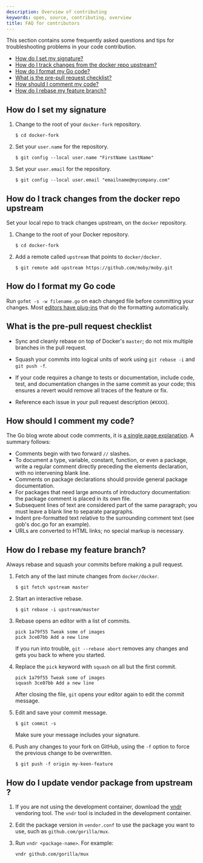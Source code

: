 ```yaml
---
description: Overview of contributing
keywords: open, source, contributing, overview
title: FAQ for contributors
---
```


This section contains some frequently asked questions and tips for
troubleshooting problems in your code contribution.

- [How do I set my signature?](FAQ.md#how-do-i-set-my-signature)
- [How do I track changes from the docker repo upstream?](FAQ.md#how-do-i-track-changes-from-the-docker-repo-upstream)
- [How do I format my Go code?](FAQ.md#how-do-i-format-my-go-code)
- [What is the pre-pull request checklist?](FAQ.md#what-is-the-pre-pull-request-checklist)
- [How should I comment my code?](FAQ.md#how-should-i-comment-my-code)
- [How do I rebase my feature branch?](FAQ.md#how-do-i-rebase-my-feature-branch)

## How do I set my signature

1.  Change to the root of your `docker-fork` repository.

    ```
    $ cd docker-fork
    ```

2.  Set your `user.name` for the repository.

    ```
    $ git config --local user.name "FirstName LastName"
    ```

3.  Set your `user.email` for the repository.

    ```
    $ git config --local user.email "emailname@mycompany.com"
    ```

## How do I track changes from the docker repo upstream

Set your local repo to track changes upstream, on the `docker` repository.

1.  Change to the root of your Docker repository.

    ```
    $ cd docker-fork
    ```

2.  Add a remote called `upstream` that points to `docker/docker`.

    ```
    $ git remote add upstream https://github.com/moby/moby.git
    ```

## How do I format my Go code

Run `gofmt -s -w filename.go` on each changed file before committing your changes.
Most [editors have plug-ins](https://github.com/golang/go/wiki/IDEsAndTextEditorPlugins) that do the formatting automatically.

## What is the pre-pull request checklist

* Sync and cleanly rebase on top of Docker's `master`; do not mix multiple branches
  in the pull request.

* Squash your commits into logical units of work using
  `git rebase -i` and `git push -f`.

* If your code requires a change to tests or documentation, include code, test,
and documentation changes in the same commit as your code; this ensures a
revert would remove all traces of the feature or fix.

* Reference each issue in your pull request description (`#XXXX`).

## How should I comment my code?

The Go blog wrote about code comments, it is <a href="http://goo.gl/fXCRu"
target="_blank">a single page explanation</a>. A summary follows:

- Comments begin with two forward `//` slashes.
- To document a type, variable, constant, function, or even a package, write a
regular comment directly preceding the elements declaration, with no intervening blank
line.
- Comments on package declarations should provide general package documentation.
- For packages that need large amounts of introductory documentation: the
package comment is placed in its own file.
- Subsequent lines of text are considered part of the same paragraph; you must
leave a blank line to separate paragraphs.
-  Indent pre-formatted text relative to the surrounding comment text (see gob's doc.go for an example).
- URLs are converted to HTML links; no special markup is necessary.

## How do I rebase my feature branch?

Always rebase and squash your commits before making a pull request.

1.  Fetch any of the last minute changes from `docker/docker`.

    ```
    $ git fetch upstream master
    ```

3.  Start an interactive rebase.

    ```
    $ git rebase -i upstream/master
    ```

4.  Rebase opens an editor with a list of commits.

    ```
    pick 1a79f55 Tweak some of images
    pick 3ce07bb Add a new line
    ```

    If you run into trouble, `git --rebase abort` removes any changes and gets you
back to where you started.

4.  Replace the `pick` keyword with `squash` on all but the first commit.

    ```
    pick 1a79f55 Tweak some of images
    squash 3ce07bb Add a new line
    ````

    After closing the file, `git` opens your editor again to edit the commit
    message.

5.  Edit and save your commit message.

    ```
    $ git commit -s
    ```

    Make sure your message includes your signature.

8.  Push any changes to your fork on GitHub, using the `-f` option to
force the previous change to be overwritten.

    ```
    $ git push -f origin my-keen-feature
    ```

## How do I update vendor package from upstream ?

1.  If you are not using the development container, download the
    [vndr](https://github.com/LK4D4/vndr) vendoring tool. The `vndr`
    tool is included in the development container.
    
2.  Edit the package version in `vendor.conf` to use the package you want to use, such as
    `github.com/gorilla/mux`.
    
3.  Run `vndr <package-name>`. For example:

    ```bash
    vndr github.com/gorilla/mux
    ```
